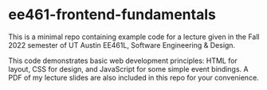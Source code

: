 # ee461-frontend-fundamentals
This is a minimal repo containing example code for a lecture given in the Fall 2022 semester of UT Austin EE461L, Software Engineering & Design. 

This code demonstrates basic web development principles: HTML for layout, CSS for design, and JavaScript for some simple event bindings. A PDF of my lecture slides are also included in this repo for your convenience.

